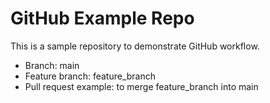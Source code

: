 
# GitHub Example Repo
This is a sample repository to demonstrate GitHub workflow.
- Branch: main
- Feature branch: feature_branch
- Pull request example: to merge feature_branch into main
